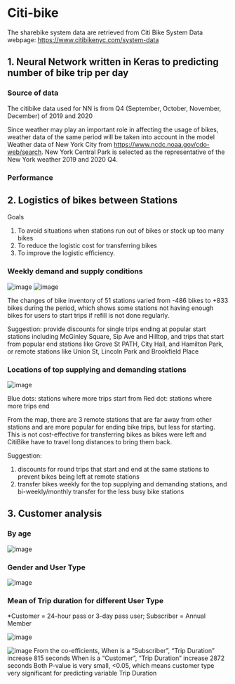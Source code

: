 # Citi-bike

The sharebike system data are retrieved from Citi Bike System Data webpage: https://www.citibikenyc.com/system-data

## 1. Neural Network written in Keras to predicting number of bike trip per day 
###  Source of data 
The citibike data used for NN is from Q4 (September, October, November, December) of 2019 and 2020

Since weather may play an important role in affecting the usage of bikes, weather data of the same period will be taken into account in the model
Weather data of New York City from https://www.ncdc.noaa.gov/cdo-web/search. 
New York Central Park is selected as the representative of the New York weather 2019 and 2020 Q4.

###   Performance

## 2. Logistics of bikes between Stations
Goals
 1) To avoid situations when stations run out of bikes or stock up too many bikes
 2) To reduce the logistic cost for transferring bikes
 3) To improve the logistic efficiency. 

###   Weekly demand and supply conditions
![image](https://user-images.githubusercontent.com/97471111/149838684-f7e82104-0b35-43e4-b670-50273f168205.png)
![image](https://user-images.githubusercontent.com/97471111/149838718-e9be112b-3a90-4a9b-bbdc-f2d9e9186311.png)

The changes of bike inventory of 51 stations varied from -486 bikes to +833 bikes during the period, which shows some stations not having enough bikes for users to start trips if refill is not done regularly. 

Suggestion: 
provide discounts for single trips ending at popular start stations including McGinley Square, Sip Ave and Hilltop, and trips that start from popular end stations like Grove St PATH, City Hall, and Hamilton Park, or remote stations like Union St, Lincoln Park and Brookfield Place

###   Locations of top supplying and demanding stations
![image](https://user-images.githubusercontent.com/97471111/149839142-954ab9ec-c19f-403d-894a-5849e2a50c61.png)

Blue dots: stations where more trips start from 
Red dot: stations where more trips end 

From the map, there are 3 remote stations that are far away from other stations and are more popular for ending bike trips, but less for starting.  
This is not cost-effective for transferring bikes as bikes were left and CitiBike have to travel long distances to bring them back.

Suggestion: 
1. discounts for round trips that start and end at the same stations to prevent bikes being left at remote stations
2. transfer bikes weekly for the top supplying and demanding stations, and bi-weekly/monthly transfer for the less busy bike stations

## 3. Customer analysis
###   By age
![image](https://user-images.githubusercontent.com/97471111/149835302-e4ecd2e9-606e-42f0-a888-892c62f179cb.png)

###   Gender and User Type
![image](https://user-images.githubusercontent.com/97471111/149835543-f7377370-3223-48e7-b8a8-1362ee76e1ba.png)

###   Mean of Trip duration for different User Type
*Customer = 24-hour pass or 3-day pass user; Subscriber = Annual Member

![image](https://user-images.githubusercontent.com/97471111/149835675-607b9b1c-6883-4469-9aac-51f2979282aa.png)

![image](https://user-images.githubusercontent.com/97471111/149836091-c6efaaeb-e750-462f-80b6-8417ddadd5a8.png)
From the co-efficients, 
When is a “Subscriber”, “Trip Duration” increase 815 seconds
When is a “Customer”, “Trip Duration” increase 2872 seconds
Both P-value is very small, <0.05, which means customer type very significant for predicting variable Trip Duration



